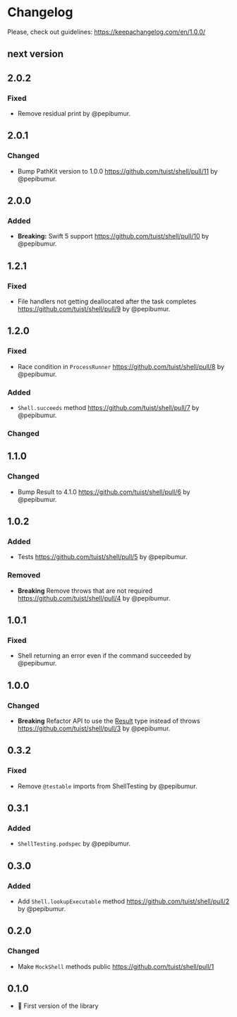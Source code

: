 # Changelog

Please, check out guidelines: https://keepachangelog.com/en/1.0.0/

## next version

## 2.0.2

### Fixed

- Remove residual print by @pepibumur.

## 2.0.1

### Changed

- Bump PathKit version to 1.0.0 https://github.com/tuist/shell/pull/11 by @pepibumur.

## 2.0.0

### Added

- **Breaking:** Swift 5 support https://github.com/tuist/shell/pull/10 by @pepibumur.

## 1.2.1

### Fixed

- File handlers not getting deallocated after the task completes https://github.com/tuist/shell/pull/9 by @pepibumur.

## 1.2.0

### Fixed

- Race condition in `ProcessRunner` https://github.com/tuist/shell/pull/8 by @pepibumur.

### Added

- `Shell.succeeds` method https://github.com/tuist/shell/pull/7 by @pepibumur.

### Changed

## 1.1.0

### Changed

- Bump Result to 4.1.0 https://github.com/tuist/shell/pull/6 by @pepibumur.

## 1.0.2

### Added

- Tests https://github.com/tuist/shell/pull/5 by @pepibumur.

### Removed

- **Breaking** Remove throws that are not required https://github.com/tuist/shell/pull/4 by @pepibumur.

## 1.0.1

### Fixed

- Shell returning an error even if the command succeeded by @pepibumur.

## 1.0.0

### Changed

- **Breaking** Refactor API to use the [Result](https://github.com/antitypical/Result) type instead of throws https://github.com/tuist/shell/pull/3 by @pepibumur.

## 0.3.2

### Fixed

- Remove `@testable` imports from ShellTesting by @pepibumur.

## 0.3.1

### Added

- `ShellTesting.podspec` by @pepibumur.

## 0.3.0

### Added

- Add `Shell.lookupExecutable` method https://github.com/tuist/shell/pull/2 by @pepibumur.

## 0.2.0

### Changed

- Make `MockShell` methods public https://github.com/tuist/shell/pull/1

## 0.1.0

- 🎉 First version of the library
